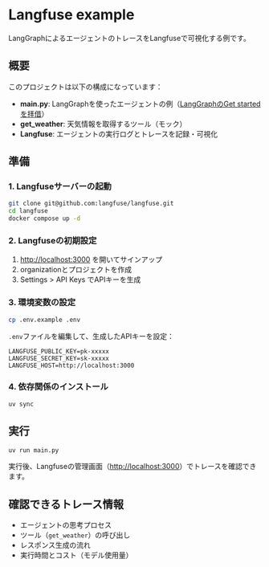 # Langfuse example

LangGraphによるエージェントのトレースをLangfuseで可視化する例です。

## 概要

このプロジェクトは以下の構成になっています：

- **main.py**: LangGraphを使ったエージェントの例（[LangGraphのGet startedを拝借](https://langchain-ai.github.io/langgraph/#get-started)）
- **get_weather**: 天気情報を取得するツール（モック）
- **Langfuse**: エージェントの実行ログとトレースを記録・可視化

## 準備

### 1. Langfuseサーバーの起動

```bash
git clone git@github.com:langfuse/langfuse.git
cd langfuse
docker compose up -d
```

### 2. Langfuseの初期設定

1. <http://localhost:3000> を開いてサインアップ
2. organizationとプロジェクトを作成
3. Settings > API Keys でAPIキーを生成

### 3. 環境変数の設定

```bash
cp .env.example .env
```

`.env`ファイルを編集して、生成したAPIキーを設定：

```
LANGFUSE_PUBLIC_KEY=pk-xxxxx
LANGFUSE_SECRET_KEY=sk-xxxxx
LANGFUSE_HOST=http://localhost:3000
```

### 4. 依存関係のインストール

```bash
uv sync
```

## 実行

```bash
uv run main.py
```

実行後、Langfuseの管理画面（<http://localhost:3000>）でトレースを確認できます。

## 確認できるトレース情報

- エージェントの思考プロセス
- ツール（`get_weather`）の呼び出し
- レスポンス生成の流れ
- 実行時間とコスト（モデル使用量）
